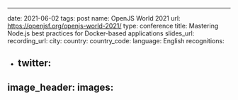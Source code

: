 ---
date: 2021-06-02
tags: post
name: OpenJS World 2021
url: https://openjsf.org/openjs-world-2021/
type: conference
title: Mastering Node.js best practices for Docker-based applications
slides_url: 
recording_url: 
city: 
country: 
country_code: 
language: English
recognitions:
  - twitter:
    - 
image_header: 
images:
  - 
